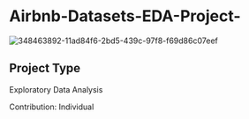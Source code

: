# Airbnb-Datasets-EDA-Project-
![348463892-11ad84f6-2bd5-439c-97f8-f69d86c07eef](https://github.com/user-attachments/assets/28234df7-a935-4fa5-bcbf-a8555152b5c7)
## Project Type

Exploratory Data Analysis

Contribution: Individual
